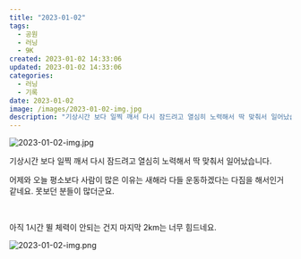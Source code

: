 ```yaml
---
title: "2023-01-02"
tags:
  - 공원
  - 러닝
  - 9K
created: 2023-01-02 14:33:06
updated: 2023-01-02 14:33:06
categories:
  - 러닝
  - 기록
date: 2023-01-02
image: /images/2023-01-02-img.jpg
description: "기상시간 보다 일찍 깨서 다시 잠드려고 열심히 노력해서 딱 맞춰서 일어났습니다. 어제와 오늘 평소보다 사람이 많은 이유는 새해라 다들 운동하겠다는 다짐을 해서인거 같네요. 못보던 분들이 많더군요. 아직 1시간 뛸 체력이 안되는 건지 마지막 2km는 너무 힘드네요."
---
```


![2023-01-02-img.jpg](/images/2023-01-02-img.jpg)
 
 

기상시간 보다 일찍 깨서 다시 잠드려고 열심히 노력해서 딱 맞춰서 일어났습니다.

어제와 오늘 평소보다 사람이 많은 이유는 새해라 다들 운동하겠다는 다짐을 해서인거 같네요. 못보던 분들이 많더군요.

 

아직 1시간 뛸 체력이 안되는 건지 마지막 2km는 너무 힘드네요.

 
 ![2023-01-02-img.png](/images/2023-01-02-img.png)
